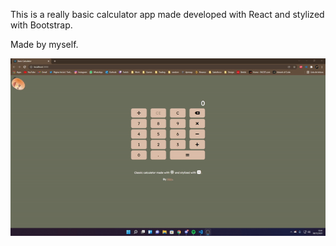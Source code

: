 This is a really basic calculator app made developed with React and stylized with Bootstrap.

Made by myself.

<img src="https://github.com/TheRedCandyy/Calculator-Project/blob/master/src/yo.gif">
